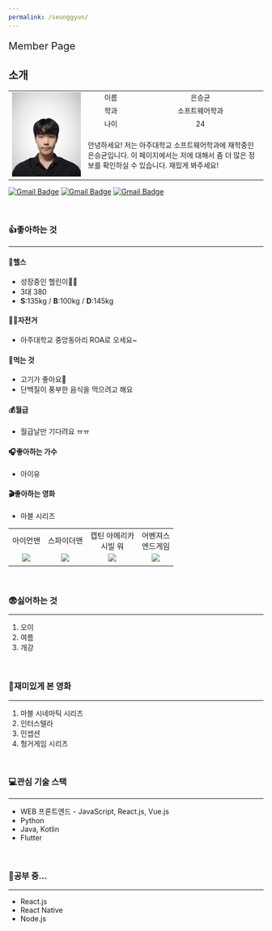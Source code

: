 ```yaml
---
permalink: /seunggyun/
---
```


<p style="font-size:20px;">Member Page</p>

## 소개

<table style="text-align:center;">
    <tr>
        <td rowspan="6">
           <img src="../image/seunggyun.png">
        </td>
    </tr>
    <tr>
        <td>이름</td>
        <td>은승균</td>
    </tr>
    <tr>
        <td>
            학과
        </td>
        <td>소프트웨어학과</td>   
    </tr>
    <tr>
        <td>
            나이
        </td>
        <td>24</td>   
    </tr>
    <tr>
        <td colspan="2">
            <p style="text-align:left;">
                    안녕하세요! 저는 아주대학교 소프트웨어학과에 재학중인 은승균입니다. 이 페이지에서는 저에 대해서 좀 더 많은 정보를 확인하실 수 있습니다. 재밌게 봐주세요!
            </p>
        </td>
    </tr>
</table>

[![Gmail Badge](https://img.shields.io/badge/-Github_1-black?style=flat-square&logo=github&link=https://github.com/dmstmdrbs)](https://github.com/dmstmdrbs)
[![Gmail Badge](https://img.shields.io/badge/-Github_2-black?style=flat-square&logo=github&link=https://github.com/dmstmdrbs)](https://github.com/Seunggyun98)
[![Gmail Badge](https://img.shields.io/badge/Gmail-d14836?style=flat-square&logo=Gmail&logoColor=white&link=mailto:snugyun01@gmail.com)](mailto:dmstmdrbs98@gmail.com)

<br/>

### 👍좋아하는 것

---

#### 💪헬스

- 성장중인 헬린이🏋️‍♀️
- 3대 380
- **S**:135kg / **B**:100kg / **D**:145kg

#### 🚴‍♀️자전거

- 아주대학교 중앙동아리 ROA로 오세요~

#### 🍕먹는 것

- 고기가 좋아요🥩
- 단백질이 풍부한 음식을 먹으려고 해요

#### 💰월급

- 월급날만 기다려요 ㅠㅠ

#### 🎧좋아하는 가수

- 아이유

#### 🎬좋아하는 영화

- 마블 시리즈

<table style="text-align:center; font-size:15px;">
    <tr>
        <td>아이언맨</td>
        <td>스파이더맨</td>
        <td>캡틴 아메리카 <br/> 시빌 워</td>
        <td>어벤져스 <br> 엔드게임</td>
    </tr>
    <tr>
        <td><img src="http://ticketimage.interpark.com/Movie/still_image/V13/V1300714p_01.gif"/></td>
        <td><img src="http://img.movist.com/?img=/x00/05/13/00_p1.jpg"/></td>
        <td><img src="http://ticketimage.interpark.com/Movie/still_image/V15/V1503079p_01.gif"/></td>
        <td><img src="http://img.movist.com/?img=/x00/05/12/35_p1.jpg"/></td>
    </tr>
</table>

<br/>

### 😨싫어하는 것

---

1. 오이
2. 여름
3. 개강

<br/>

### 🎥재미있게 본 영화

---

1. 마블 시네마틱 시리즈
2. 인터스텔라
3. 인셉션
4. 헝거게임 시리즈

<br/>

### 💻관심 기술 스택

---

- WEB 프론트엔드 - JavaScript, React.js, Vue.js
- Python
- Java, Kotlin
- Flutter

<br/>

### 📖공부 중...

---

- React.js
- React Native
- Node.js
